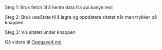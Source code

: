 Steg 1: Bruk fetch til å hente data fra api.kanye.rest

Steg 2: Bruk useState til å lagre og oppdatere sitatet når man trykker på knappen.

Steg 3: Vis sitatet under knappen

Gå videre til [Oppgave4.md](https://github.com/bouvet-bergen/echo-workshop-react/blob/main/Oppgave4.md)

